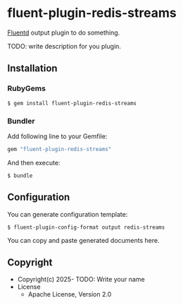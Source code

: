 # fluent-plugin-redis-streams

[Fluentd](https://fluentd.org/) output plugin to do something.

TODO: write description for you plugin.

## Installation

### RubyGems

```
$ gem install fluent-plugin-redis-streams
```

### Bundler

Add following line to your Gemfile:

```ruby
gem "fluent-plugin-redis-streams"
```

And then execute:

```
$ bundle
```

## Configuration

You can generate configuration template:

```
$ fluent-plugin-config-format output redis-streams
```

You can copy and paste generated documents here.

## Copyright

* Copyright(c) 2025- TODO: Write your name
* License
  * Apache License, Version 2.0

